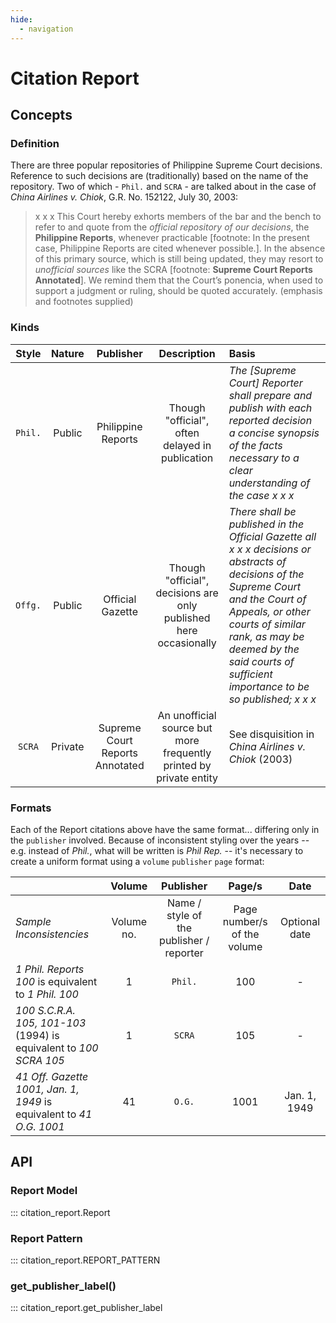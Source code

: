 ```yaml
---
hide:
  - navigation
---
```

# Citation Report

## Concepts

### Definition

There are three popular repositories of Philippine Supreme Court decisions. Reference to such decisions are (traditionally) based on the name of the repository. Two of which - `Phil.` and `SCRA` - are talked about in the case of _China Airlines v. Chiok_, G.R. No. 152122, July 30, 2003:

> x x x This Court hereby exhorts members of the bar and the bench to refer to and quote from the _official repository of our decisions_, the **Philippine Reports**, whenever practicable [footnote: In the present case, Philippine Reports are cited whenever possible.]. In the absence of this primary source, which is still being updated, they may resort to _unofficial sources_ like the SCRA [footnote: **Supreme Court Reports Annotated**]. We remind them that the Court’s ponencia, when used to support a judgment or ruling, should be quoted accurately. (emphasis and footnotes supplied)

### Kinds

Style | Nature | Publisher | Description  | Basis
:--:|:--:|:--:|:--:|:--
`Phil.`  | Public | Philippine Reports | Though "official", often delayed in publication | _The [Supreme Court] Reporter shall prepare and publish with each reported decision a concise synopsis of the facts necessary to a clear understanding of the case x x x_
`Offg.` | Public | Official Gazette | Though "official", decisions are only published here occasionally | _There shall be published in the Official Gazette all x x x decisions or abstracts of decisions of the Supreme Court and the Court of Appeals, or other courts of similar rank, as may be deemed by the said courts of sufficient importance to be so published; x x x_
`SCRA` | Private | Supreme Court Reports Annotated | An unofficial source but more frequently printed by private entity | See disquisition in _China Airlines v. Chiok_ (2003)

### Formats

Each of the Report citations above have the same format... differing only in the `publisher` involved. Because of inconsistent styling over the years -- e.g. instead of _Phil._, what will be written is _Phil Rep._ -- it's necessary to create a uniform format using a `volume` `publisher` `page` format:

&nbsp;| Volume | Publisher | Page/s | Date
:--|:--:|:--:|:--:|:--:
_Sample Inconsistencies_ | Volume no. | Name / style of the publisher / reporter | Page number/s of the volume | Optional date
_1 Phil. Reports 100_ is equivalent to _1 Phil. 100_ | 1 | `Phil.` | 100 | -
_100 S.C.R.A. 105, 101-103_ (1994) is equivalent to _100 SCRA 105_ | 1 | `SCRA` | 105 | -
_41 Off. Gazette 1001, Jan. 1, 1949_ is equivalent to _41 O.G. 1001_ | 41 | `O.G.` | 1001 | Jan. 1, 1949

## API

### Report Model

::: citation_report.Report

### Report Pattern

::: citation_report.REPORT_PATTERN

### get_publisher_label()

::: citation_report.get_publisher_label
